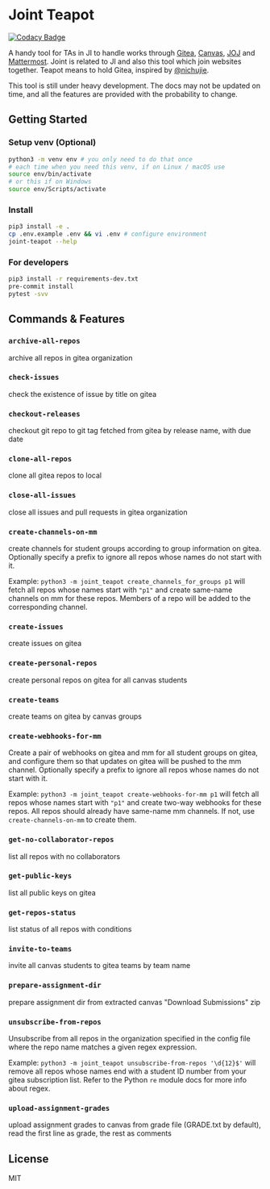 # Joint Teapot

[![Codacy Badge](https://api.codacy.com/project/badge/Grade/352635b2c8534b0086b5a153db7c82e9)](https://app.codacy.com/gh/BoYanZh/Joint-Teapot?utm_source=github.com&utm_medium=referral&utm_content=BoYanZh/Joint-Teapot&utm_campaign=Badge_Grade_Settings)

A handy tool for TAs in JI to handle works through [Gitea](https://focs.ji.sjtu.edu.cn/git/), [Canvas](https://umjicanvas.com/), [JOJ](https://joj.sjtu.edu.cn/) and [Mattermost](https://focs.ji.sjtu.edu.cn/mm/). Joint is related to JI and also this tool which join websites together. Teapot means to hold Gitea, inspired by [@nichujie](https://github.com/nichujie).

This tool is still under heavy development. The docs may not be updated on time, and all the features are provided with the probability to change.

## Getting Started

### Setup venv (Optional)

```bash
python3 -m venv env # you only need to do that once
# each time when you need this venv, if on Linux / macOS use
source env/bin/activate
# or this if on Windows
source env/Scripts/activate
```

### Install

```bash
pip3 install -e .
cp .env.example .env && vi .env # configure environment
joint-teapot --help
```

### For developers

```bash
pip3 install -r requirements-dev.txt
pre-commit install
pytest -svv
```

## Commands & Features

### `archive-all-repos`
archive all repos in gitea organization

### `check-issues`
check the existence of issue by title on gitea

### `checkout-releases`
checkout git repo to git tag fetched from gitea by release name, with due date

### `clone-all-repos`
clone all gitea repos to local

### `close-all-issues`
close all issues and pull requests in gitea organization

### `create-channels-on-mm`
create channels for student groups according to group information on gitea. Optionally specify a prefix to ignore all repos whose names do not start with it.

Example: `python3 -m joint_teapot create_channels_for_groups p1` will fetch all repos whose names start with `"p1"` and create same-name channels on mm for these repos. Members of a repo will be added to the corresponding channel.

### `create-issues`
create issues on gitea

### `create-personal-repos`
create personal repos on gitea for all canvas students

### `create-teams`
create teams on gitea by canvas groups

### `create-webhooks-for-mm`
Create a pair of webhooks on gitea and mm for all student groups on gitea, and configure them so that updates on gitea will be pushed to the mm channel. Optionally specify a prefix to ignore all repos whose names do not start with it.

Example: `python3 -m joint_teapot create-webhooks-for-mm p1` will fetch all repos whose names start with `"p1"` and create two-way webhooks for these repos. All repos should already have same-name mm channels. If not, use `create-channels-on-mm` to create them.

### `get-no-collaborator-repos`
list all repos with no collaborators

### `get-public-keys`
list all public keys on gitea

### `get-repos-status`
list status of all repos with conditions

### `invite-to-teams`
invite all canvas students to gitea teams by team name

### `prepare-assignment-dir`
prepare assignment dir from extracted canvas "Download Submissions" zip

### `unsubscribe-from-repos`
Unsubscribe from all repos in the organization specified in the config file where the repo name matches a given regex expression.

Example: `python3 -m joint_teapot unsubscribe-from-repos '\d{12}$'` will remove all repos whose names end with a student ID number from your gitea subscription list. Refer to the Python `re` module docs for more info about regex.

### `upload-assignment-grades`
upload assignment grades to canvas from grade file (GRADE.txt by default), read the first line as grade, the rest as comments

## License

MIT
